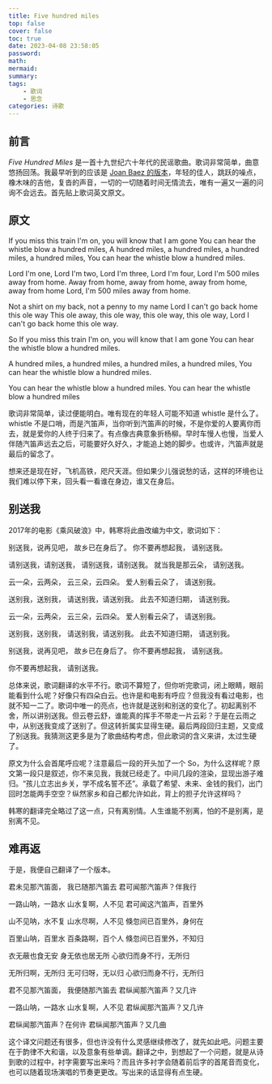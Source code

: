 ```yaml
---
title: Five hundred miles
top: false
cover: false
toc: true
date: 2023-04-08 23:58:05
password:
math:
mermaid:
summary:
tags:
    - 歌词
    - 思念
categories: 诗歌
---
```


## 前言

*Five Hundred Miles* 是一首十九世纪六十年代的民谣歌曲。歌词非常简单，曲意悠扬回荡。我最早听到的应该是 [Joan Baez 的版本](https://www.youtube.com/watch?v=B_K6z3HiRAs)，年轻的佳人，跳跃的噪点，橡木味的吉他，复沓的声音，一切的一切随着时间无情流去，唯有一遍又一遍的问询不会远去。首先贴上歌词英文原文。

## 原文

If you miss this train I'm on,
you will know that I am gone
You can hear the whistle blow a hundred miles,
A hundred miles, a hundred miles,
a hundred miles, a hundred miles,
You can hear the whistle blow a hundred miles.

Lord I'm one, Lord I'm two,
Lord I'm three, Lord I'm four,
Lord I'm 500 miles away from home.
Away from home, away from home,
away from home, away from home
Lord, I'm 500 miles away from home.

Not a shirt on my back,
not a penny to my name
Lord I can't go back home this ole way
This ole away, this ole way, this ole way, this ole way,
Lord I can't go back home this ole way.

So If you miss this train I'm on,
you will know that I am gone
You can hear the whistle blow a hundred miles.

A hundred miles, a hundred miles,
a hundred miles, a hundred miles,
You can hear the whistle blow a hundred miles.

You can hear the whistle blow a hundred miles.
You can hear the whistle blow a hundred miles

歌词非常简单，读过便能明白。唯有现在的年轻人可能不知道 whistle 是什么了。whistle 不是口哨，而是汽笛声，当你听到汽笛声的时候，不是你爱的人要离你而去，就是爱你的人终于归来了。有点像古典意象折杨柳。早时车慢人也慢，当爱人伴随汽笛声远去之后，可能要好久好久，才能追上她的脚步。也或许，汽笛声就是最后的留念了。

想来还是现在好，飞机高铁，咫尺天涯。但如果少儿强说愁的话，这样的环境也让我们难以停下来，回头看一看谁在身边，谁又在身后。

## 别送我

2017年的电影《乘风破浪》中，韩寒将此曲改编为中文，歌词如下：

别送我，说再见吧，
故乡已在身后了。
你不要再想起我，
请别送我。

请别送我，请别送我，
请别送我，请别送我。
就当我是那云朵，
请别送我。

云一朵，云两朵，
云三朵，云四朵。
爱人别看云朵了，
请送别我。

送别我，送别我，
请送别我，请送别我。
此去不知道归期，
请送别我。

云一朵，云两朵，
云三朵，云四朵。
爱人别看云朵了，
请送别我。

送别我，送别我，
请送别我，请送别我。
此去不知道归期，
请送别我。

别送我，说再见吧，
故乡已在身后了。
你不要再想起我，
请别送我。

你不要再想起我，
请别送我。

总体来说，歌词翻译的水平不行。歌词不算短了，但你听完歌词，闭上眼睛，眼前能看到什么呢？好像只有四朵白云。也许是和电影有呼应？但我没有看过电影，也就不知一二了。歌词中唯一的亮点，也许就是送别和别送的变化了。初起离别不舍，所以讲别送我。但云卷云舒，谁能真的挥手不带走一片云彩？于是在云雨之中，从别送我变成了送别了。但这转折属实显得生硬。最后两段回归主题，又变成了别送我。我猜测这更多是为了歌曲结构考虑，但此歌词的含义来讲，太过生硬了。

原文为什么会首尾呼应呢？注意最后一段的开头加了一个 So，为什么这样呢？原文第一段只是叙述，你不来见我，我就已经走了。中间几段的渲染，显现出游子难归。“孩儿立志出乡关，学不成名誓不还”。承载了希望、未来、金钱的我们，出门回时怎能两手空空？纵然家乡和自己都允许如此，背上的担子允许这样吗？

韩寒的翻译完全略过了这一点，只有离别情。人生谁能不别离，怕的不是别离，是别离不见。

## 难再返

于是，我便自己翻译了一个版本。

君未见那汽笛面，
我已随那汽笛去
君可闻那汽笛声？伴我行

一路山呐，一路水
山水复啊，人不见
君可闻这汽笛声，百里外

山不见呐，水不复
山水尽啊，人不见
倏忽间已百里外，身何在

百里山呐，百里水
百条路啊，百个人
倏忽间已百里外，不知归

衣无蔽也食无安
身无依也居无所
心欲归而身不行，无所归

无所归啊，无所归
无可归呀，无以归
心欲归而身不行，无所归

君不见那汽笛面，
我便随那汽笛去
君纵闻那汽笛声？又几许

一路山呐，一路水
山水复啊，人不见
君纵闻那汽笛声？又几许

君纵闻那汽笛声？在何许
君纵闻那汽笛声？又几曲

这个译文问题还有很多，但也许没有什么灵感继续修改了，就先如此吧。问题主要在于韵律不大和谐，以及意象有些单调。翻译之中，到想起了一个问题，就是从诗到歌的过程中，衬字需要写出来吗？而且许多衬字会随着前后字的首尾音而变化，也可以随着现场演唱的节奏更更改。写出来的话显得有点生硬。